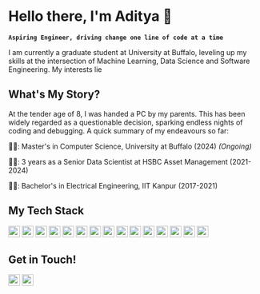 # Hello there, I'm Aditya 👋

**`Aspiring Engineer, driving change one line of code at a time`**

I am currently a graduate student at University at Buffalo, leveling up my skills at the intersection of Machine Learning, Data Science and Software Engineering. My interests lie 

## What's My Story?

At the tender age of 8, I was handed a PC by my parents. This has been widely regarded as a questionable decision, sparking endless nights of coding and debugging. A quick summary of my endeavours so far:

👨‍🎓: Master's in Computer Science, University at Buffalo (2024) *(Ongoing)*

🧑‍💻: 3 years as a Senior Data Scientist at HSBC Asset Management (2021-2024)

👨‍🎓: Bachelor's in Electrical Engineering, IIT Kanpur (2017-2021)



## My Tech Stack
<img height='23' src='https://ziadoua.github.io/m3-Markdown-Badges/badges/Python/python1.svg'> <img height='23' src='https://ziadoua.github.io/m3-Markdown-Badges/badges/C++/c++1.svg'>
<img height='23' src='https://ziadoua.github.io/m3-Markdown-Badges/badges/C/c3.svg'> <img height='23' src='https://ziadoua.github.io/m3-Markdown-Badges/badges/PyTorch/pytorch1.svg'> <img height='23' src='https://ziadoua.github.io/m3-Markdown-Badges/badges/TensorFlow/tensorflow2.svg'> <img height='23' src='https://ziadoua.github.io/m3-Markdown-Badges/badges/Docker/docker1.svg'> <img height='23' src='https://ziadoua.github.io/m3-Markdown-Badges/badges/Javascript/javascript1.svg'> <img height='23' src='https://img.shields.io/badge/Streamlit-%23FE4B4B.svg?style=for-the-badge&logo=streamlit&logoColor=white'> <img height='23' src='https://img.shields.io/badge/Google_Cloud-4285F4?style=for-the-badge&logo=google-cloud&logoColor=white'> <img height='23' src='https://img.shields.io/badge/mysql-4479A1.svg?style=for-the-badge&logo=mysql&logoColor=white'> <img height='23' src='https://img.shields.io/badge/Apache_Spark-FFFFFF?style=for-the-badge&logo=apachespark&logoColor=#E35A16'> <img height='23' src='https://img.shields.io/badge/Tableau-E97627?style=for-the-badge&logo=Tableau&logoColor=white'> <img height='23' src='https://img.shields.io/badge/flask-%23000.svg?style=for-the-badge&logo=flask&logoColor=white'> <img height='23' src='https://img.shields.io/badge/Jupyter-F37626.svg?&style=for-the-badge&logo=Jupyter&logoColor=white'> <img height='23' src='https://img.shields.io/badge/numpy-%23013243.svg?style=for-the-badge&logo=numpy&logoColor=white'> 
<!--
<img height='23' src=''> <img height='23' src=''> <img height='23' src=''> <img height='23' src=''> <img height='23' src=''> <img height='23' src=''> <img height='23' src=''> <img height='23' src=''> <img height='23' src=''> <img height='23' src=''> <img height='23' src=''> <img height='23' src=''> <img height='23' src=''> <img height='23' src=''> <img height='23' src=''> <img height='23' src=''> <img height='23' src=''> 
-->
## Get in Touch!
<a href= 'https://www.linkedin.com/in/aditya-paikrao'><img height='23' src="https://ziadoua.github.io/m3-Markdown-Badges/badges/LinkedIn/linkedin1.svg"></a> <a href='mailto:apaikrao@buffalo.edu'><img height ='23' src="https://ziadoua.github.io/m3-Markdown-Badges/badges/Mail/mail1.svg"></a>
<!--
**adityapaikrao/adityapaikrao** is a ✨ _special_ ✨ repository because its `README.md` (this file) appears on your GitHub profile.

Here are some ideas to get you started:

- 🔭 I’m currently working on ...
- 🌱 I’m currently learning ...
- 👯 I’m looking to collaborate on ...
- 🤔 I’m looking for help with ...
- 💬 Ask me about ...
- 📫 How to reach me: ...
- 😄 Pronouns: ...
- ⚡ Fun fact: ...
-->
